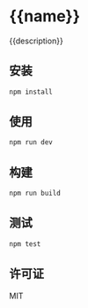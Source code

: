 # {{name}}

{{description}}

## 安装

```bash
npm install
```

## 使用

```bash
npm run dev
```

## 构建

```bash
npm run build
```

## 测试

```bash
npm test
```

## 许可证

MIT
